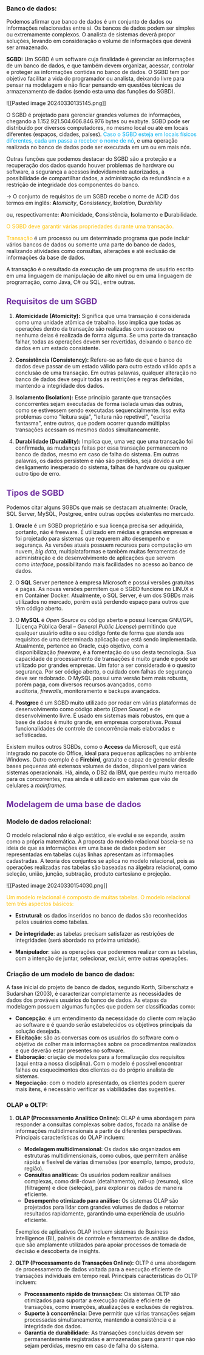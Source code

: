 
### Banco de dados:

Podemos afirmar que banco de dados é um conjunto de dados ou informações relacionadas entre si. Os bancos de dados podem ser simples ou extremamente complexos. O analista de sistemas deverá propor soluções, levando em consideração o volume de informações que deverá ser armazenado.

**SGBD:** Um SGBD é um software cuja finalidade é gerenciar as informações de um banco de dados, e que também devem organizar, acessar, controlar e proteger as informações contidas no banco de dados. O SGBD tem por objetivo facilitar a vida do programador ou analista, deixando livre para pensar na modelagem e não ficar pensando em questões técnicas de armazenamento de dados (sendo esta uma das funções do SGBD).

![[Pasted image 20240330135145.png]]

O SGBD é projetado para gerenciar grandes volumes de informações, chegando a 1.152.921.504.606.846.976 bytes ou exabyte. SGBD pode ser distribuído por diversos computadores, no mesmo local ou até em locais diferentes (espaços, cidades, países). <span style="color:#00b0f0">Caso o SGBD esteja em locais físicos diferentes, cada um passa a receber o nome de nó</span>, e uma operação realizada no banco de dados pode ser executada em um ou em mais nós.

Outras funções que podemos destacar do SGBD são a proteção e a recuperação dos dados quando houver problemas de hardware ou software, a segurança a acessos indevidamente autorizados, a possibilidade de compartilhar dados, a administração da redundância e a restrição de integridade dos componentes do banco.

-> O conjunto de requisitos de um SGBD recebe o nome de ACID dos termos em inglês:
				**A**_tomicity_, **C**_onsistency_, **I**_solation_, **D**_urability_ 
				
ou, respectivamente: **A**tomicidade, **C**onsistência, **I**solamento e **D**urabilidade.

<span style="color:#ffc000">O SGBD deve garantir várias propriedades durante uma transação.</span> 

<span style="color:#ffc000">Transação</span> é um processo ou um determinado programa que pode incluir vários bancos de dados ou somente uma parte do banco de dados, realizando atividades como consultas, alterações e até exclusão de informações da base de dados.

A transação é o resultado da execução de um programa de usuário escrito em uma linguagem de manipulação de alto nível ou em uma linguagem de programação, como Java, C# ou SQL, entre outras.

## <span style="color:#7030a0">Requisitos de um SGBD</span> 

1. **Atomicidade (Atomicity):** Significa que uma transação é considerada como uma unidade atômica de trabalho. Isso implica que todas as operações dentro da transação são realizadas com sucesso ou nenhuma delas é realizada de forma alguma. Se uma parte da transação falhar, todas as operações devem ser revertidas, deixando o banco de dados em um estado consistente.
    
2. **Consistência (Consistency):** Refere-se ao fato de que o banco de dados deve passar de um estado válido para outro estado válido após a conclusão de uma transação. Em outras palavras, qualquer alteração no banco de dados deve seguir todas as restrições e regras definidas, mantendo a integridade dos dados.
    
3. **Isolamento (Isolation):** Esse princípio garante que transações concorrentes sejam executadas de forma isolada umas das outras, como se estivessem sendo executadas sequencialmente. Isso evita problemas como "leitura suja", "leitura não repetível", "escrita fantasma", entre outros, que podem ocorrer quando múltiplas transações acessam os mesmos dados simultaneamente.
    
4. **Durabilidade (Durability):** Implica que, uma vez que uma transação foi confirmada, as mudanças feitas por essa transação permanecem no banco de dados, mesmo em caso de falha do sistema. Em outras palavras, os dados persistem e não são perdidos, seja devido a um desligamento inesperado do sistema, falhas de hardware ou qualquer outro tipo de erro.

## <span style="color:#7030a0">Tipos de SGBD</span> 

Podemos citar alguns SGBDs que mais se destacam atualmente: Oracle, SQL Server, MySQL, Postgree, entre outras opções existentes no mercado.

1. **Oracle** é um SGBD proprietário e sua licença precisa ser adquirida, portanto, não é freeware. É utilizado em médias e grandes empresas e foi projetado para sistemas que requerem alto desempenho e segurança. As versões atuais possuem recursos para computação em nuvem, _big data_, multiplataformas e também muitas ferramentas de administração e de desenvolvimento de aplicações que servem como _interface_, possibilitando mais facilidades no acesso ao banco de dados.

2. O **SQL** Server pertence à empresa Microsoft e possui versões gratuitas e pagas. As novas versões permitem que o SGBD funcione no LINUX e em Container Docker. Atualmente, o SQL Server, é um dos SGBDs mais utilizados no mercado, porém está perdendo espaço para outros que têm código aberto. 

3. O **MySQL** é _Open Source_ ou código aberto e possui licenças GNU/GPL (Licença Pública Geral – _General Public License_) permitindo que qualquer usuário edite o seu código fonte de forma que atenda aos requisitos de uma determinada aplicação que está sendo implementada. Atualmente, pertence ao Oracle, cujo objetivo, com a disponibilização _freeware_, é a fomentação do uso desta tecnologia. Sua capacidade de processamento de transações é muito grande e pode ser utilizado por grandes empresas. Um fator a ser considerado é o quesito segurança. Por ser código aberto, o cuidado com falhas de segurança deve ser redobrado. O MySQL possui uma versão bem mais robusta, porém paga, com diversos recursos avançados, como auditoria, _firewalls_, monitoramento e backups avançados.

4. **Postgree** é um SGBD muito utilizado por rodar em várias plataformas de desenvolvimento como código aberto (_Open Source_) e de desenvolvimento livre. É usado em sistemas mais robustos, em que a base de dados é muito grande, em empresas corporativas. Possui funcionalidades de controle de concorrência mais elaboradas e sofisticadas. 

Existem muitos outros SGBDs, como o **Access** da Microsoft, que está integrado no pacote do Office, ideal para pequenas aplicações no ambiente Windows. Outro exemplo é o **Firebird**, gratuito e capaz de gerenciar desde bases pequenas até extensos volumes de dados, disponível para vários sistemas operacionais. Há, ainda, o DB2 da IBM, que perdeu muito mercado para os concorrentes, mas ainda é utilizado em sistemas que vão de celulares a _mainframes_.

## <span style="color:#7030a0">Modelagem de uma base de dados</span> 

### Modelo de dados relacional:

O modelo relacional não é algo estático, ele evolui e se expande, assim como a própria matemática. A proposta do modelo relacional baseia-se na ideia de que as informações em uma base de dados podem ser representadas em tabelas cujas linhas apresentam as informações cadastradas. A teoria dos conjuntos se aplica no modelo relacional, pois as operações realizadas nas tabelas são baseadas na álgebra relacional, como seleção, união, junção, subtração, produto cartesiano e projeção.

![[Pasted image 20240330154030.png]]

<span style="color:#ffc000">Um modelo relacional é composto de muitas tabelas. O modelo relacional tem três aspectos básicos:</span> 

- **Estrutural**: os dados inseridos no banco de dados são reconhecidos pelos usuários como tabelas. 

- **De integridade**: as tabelas precisam satisfazer as restrições de integridades (será abordado na próxima unidade). 

- **Manipulador**: são as operações que poderemos realizar com as tabelas, com a intenção de juntar, selecionar, excluir, entre outras operações.

### Criação de um modelo de banco de dados:

A fase inicial do projeto de banco de dados, segundo Korth, Silberschatz e Sudarshan (2003), é caracterizar completamente as necessidades de dados dos prováveis usuários do banco de dados. As etapas da modelagem possuem algumas funções que podem ser classificadas como:

- **Concepção**: é um entendimento da necessidade do cliente com relação ao software e é quando serão estabelecidos os objetivos principais da solução desejada. 
- **Elicitação**: são as conversas com os usuários do software com o objetivo de colher mais informações sobre os procedimentos realizados e que deverão estar presentes no software. 
- **Elaboração**: criação de modelos para a formalização dos requisitos (aqui entra a nossa disciplina). Com o modelo é possível encontrar falhas ou esquecimentos dos clientes ou do próprio analista de sistemas. 
- **Negociação**: com o modelo apresentado, os clientes podem querer mais itens, é necessário verificar as viabilidades das sugestões.
### OLAP e OLTP:

1. **OLAP (Processamento Analítico Online):** OLAP é uma abordagem para responder a consultas complexas sobre dados, focada na análise de informações multidimensionais a partir de diferentes perspectivas. Principais características do OLAP incluem:
    
    - **Modelagem multidimensional:** Os dados são organizados em estruturas multidimensionais, como cubos, que permitem análise rápida e flexível de várias dimensões (por exemplo, tempo, produto, região).
    - **Consultas analíticas:** Os usuários podem realizar análises complexas, como drill-down (detalhamento), roll-up (resumo), slice (filtragem) e dice (seleção), para explorar os dados de maneira eficiente.
    - **Desempenho otimizado para análise:** Os sistemas OLAP são projetados para lidar com grandes volumes de dados e retornar resultados rapidamente, garantindo uma experiência de usuário eficiente.
    
    Exemplos de aplicativos OLAP incluem sistemas de Business Intelligence (BI), painéis de controle e ferramentas de análise de dados, que são amplamente utilizados para apoiar processos de tomada de decisão e descoberta de insights.
    
2. **OLTP (Processamento de Transações Online):** OLTP é uma abordagem de processamento de dados voltada para a execução eficiente de transações individuais em tempo real. Principais características do OLTP incluem:
    
    - **Processamento rápido de transações:** Os sistemas OLTP são otimizados para suportar a execução rápida e eficiente de transações, como inserções, atualizações e exclusões de registros.
    - **Suporte à concorrência:** Deve permitir que várias transações sejam processadas simultaneamente, mantendo a consistência e a integridade dos dados.
    - **Garantia de durabilidade:** As transações concluídas devem ser permanentemente registradas e armazenadas para garantir que não sejam perdidas, mesmo em caso de falha do sistema.